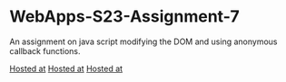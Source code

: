 # WebApps-S23-Assignment-7
An assignment on java script modifying the DOM and using anonymous callback functions.

[Hosted at](https://44-563-web-apps-s23.github.io/44563-webapps-s23-assignment7-S559228-Mounica/hunter.html)
[Hosted at](https://44-563-web-apps-s23.github.io/44563-webapps-s23-assignment7-S559228-Mounica/react.html)
[Hosted at](https://44-563-web-apps-s23.github.io/44563-webapps-s23-assignment7-S559228-Mounica/delayq.html)